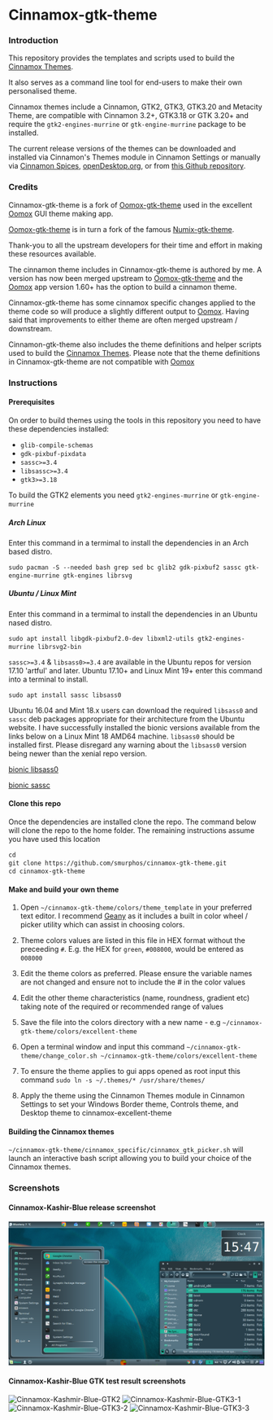 Cinnamox-gtk-theme
=====

### Introduction

This repository provides the templates and scripts used to build the [Cinnamox Themes](https://github.com/smurphos/cinnamox_themes/releases).

It also serves as a command line tool for end-users to make their own personalised theme.

Cinnamox themes include a Cinnamon, GTK2, GTK3, GTK3.20 and Metacity Theme, are compatible with Cinnamon 3.2+, GTK3.18 or GTK 3.20+ and require the `gtk2-engines-murrine` or `gtk-engine-murrine` package to be installed.

The current release versions of the themes can be downloaded and installed via Cinnamon's Themes module in Cinnamon Settings or manually via [Cinnamon Spices](https://cinnamon-spices.linuxmint.com/themes), [openDesktop.org](https://www.opendesktop.org/member/491875/), or from [this Github repository](https://github.com/smurphos/cinnamox_themes/releases).

### Credits

Cinnamox-gtk-theme is a fork of [Oomox-gtk-theme](https://github.com/actionless/oomox-gtk-theme) used in the excellent [Oomox](https://github.com/actionless/oomox) GUI theme making app.

[Oomox-gtk-theme](https://github.com/actionless/oomox-gtk-theme) is in turn a fork of the famous [Numix-gtk-theme](https://github.com/numixproject/numix-gtk-theme).

Thank-you to all the upstream developers for their time and effort in making these resources available.

The cinnamon theme includes in Cinnamox-gtk-theme is authored by me. A version has now been merged upstream to [Oomox-gtk-theme](https://github.com/actionless/oomox-gtk-theme) and the [Oomox](https://github.com/actionless/oomox) app version 1.60+ has the option to build a cinnamon theme.

Cinnamox-gtk-theme has some cinnamox specific changes applied to the theme code so will produce a slightly different output to [Oomox](https://github.com/actionless/oomox). Having said that improvements to either theme are often merged upstream / downstream.

Cinnamon-gtk-theme also includes the theme definitions and helper scripts used to build the [Cinnamox Themes](https://github.com/smurphos/cinnamox_themes/releases). Please note that the theme definitions in Cinnamox-gtk-theme are not compatible with [Oomox](https://github.com/actionless/oomox)

### Instructions

#### Prerequisites

On order to build themes using the tools in this repository you need to have these dependencies installed:

 - `glib-compile-schemas`
 - `gdk-pixbuf-pixdata`
 - `sassc>=3.4`
 - `libsassc>=3.4`
 - `gtk3>=3.18`
 
To build the GTK2 elements you need `gtk2-engines-murrine` or `gtk-engine-murrine`

##### Arch Linux

Enter this command in a termimal to install the dependencies in an Arch based distro.
```
sudo pacman -S --needed bash grep sed bc glib2 gdk-pixbuf2 sassc gtk-engine-murrine gtk-engines librsvg
```

##### Ubuntu / Linux Mint

Enter this command in a termimal to install the dependencies in an Ubuntu nased distro.
```
sudo apt install libgdk-pixbuf2.0-dev libxml2-utils gtk2-engines-murrine librsvg2-bin
```

`sassc>=3.4` & `libsass0>=3.4` are available in the Ubuntu repos for version 17.10 'artful' and later. Ubuntu 17.10+ and Linux Mint 19+  enter this command into a terminal to install.
```
sudo apt install sassc libsass0
```

Ubuntu 16.04 and Mint 18.x users can download the required `libsass0` and `sassc` deb packages appropriate for their architecture from the Ubuntu website. I have successfully installed the bionic versions available from the links below on a Linux Mint 18 AMD64 machine. `libsass0` should be installed first. Please disregard any warning about the `libsass0` version being newer than the xenial repo version.

[bionic libsass0](https://packages.ubuntu.com/bionic/libsass0)

[bionic sassc](https://packages.ubuntu.com/bionic/sassc)


#### Clone this repo

Once the dependencies are installed clone the repo. The command below will clone the repo to the home folder. The remaining instructions assume you have used this location
```
cd
git clone https://github.com/smurphos/cinnamox-gtk-theme.git
cd cinnamox-gtk-theme
```

#### Make and build your own theme

1. Open `~/cinnamox-gtk-theme/colors/theme_template` in your preferred text editor. I recommend [Geany](https://www.geany.org/) as it includes a built in color wheel / picker utility which can assist in choosing colors.

2. Theme colors values are listed in this file in HEX format without the preceeding `#`. E.g. the HEX for `green`, `#008000`, would be entered as `008000`

3. Edit the theme colors as preferred. Please ensure the variable names are not changed and ensure not to include the # in the color values

4. Edit the other theme characteristics (name, roundness, gradient etc) taking note of the required or recommended range of values

5. Save the file into the colors directory with a new name - e.g `~/cinnamox-gtk-theme/colors/excellent-theme`

6. Open a terminal window and input this command `~/cinnamox-gtk-theme/change_color.sh ~/cinnamox-gtk-theme/colors/excellent-theme`

7. To ensure the theme applies to gui apps opened as root input this command `sudo ln -s ~/.themes/* /usr/share/themes/`

8. Apply the theme using the Cinnamon Themes module in Cinnamon Settings to set your Windows Border theme, Controls theme, and Desktop theme to cinnamox-excellent-theme

#### Building the Cinnamox themes

`~/cinnamox-gtk-theme/cinnamox_specific/cinnamox_gtk_picker.sh` will launch an interactive bash script allowing you to build your choice of the Cinnamox themes.


### Screenshots

#### Cinnamox-Kashir-Blue release screenshot

![Cinnamox-Kashmir-Blue](https://github.com/smurphos/cinnamox_themes/raw/master/Cinnamox-Kashmir-Blue/cinnamon/thumbnail.png "Cinnamox-Kashmir-Blue")

#### Cinnamox-Kashir-Blue GTK test result screenshots

![Cinnamox-Kashmir-Blue-GTK2](https://github.com/smurphos/cinnamox-gtk-theme/raw/master/screenshots/theme-Cinnamox-Kashmir-Blue-gtk2-awf.png "Cinnamox-Kashmir-Blue-GTK2")
![Cinnamox-Kashmir-Blue-GTK3-1](https://github.com/smurphos/cinnamox-gtk-theme/blob/master/screenshots/theme-Cinnamox-Kashmir-Blue-gtk3-page1.png "Cinnamox-Kashmir-Blue-GTK3-1")
![Cinnamox-Kashmir-Blue-GTK3-2](https://github.com/smurphos/cinnamox-gtk-theme/blob/master/screenshots/theme-Cinnamox-Kashmir-Blue-gtk3-page2.png "Cinnamox-Kashmir-Blue-GTK3-2")
![Cinnamox-Kashmir-Blue-GTK3-3](https://github.com/smurphos/cinnamox-gtk-theme/blob/master/screenshots/theme-Cinnamox-Kashmir-Blue-gtk3-page3.png "Cinnamox-Kashmir-Blue-GTK3-3")
